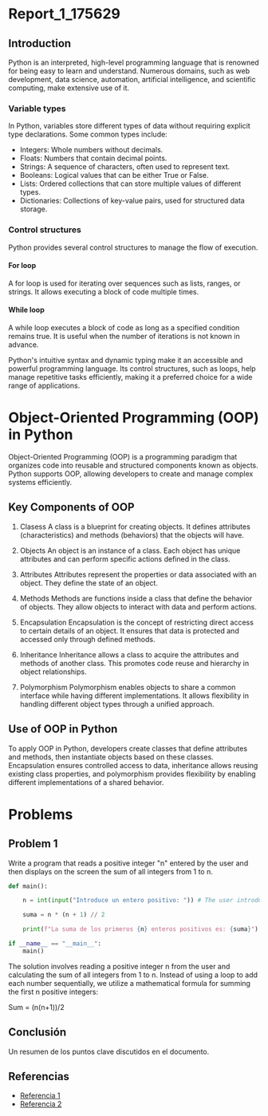 # Report_1_175629

## Introduction

Python is an interpreted, high-level programming language that is renowned for being easy to learn and understand. Numerous domains, such as web development, data science, automation, artificial intelligence, and scientific computing, make extensive use of it.

### Variable types

In Python, variables store different types of data without requiring explicit type declarations. Some common types include:

- Integers: Whole numbers without decimals.
- Floats: Numbers that contain decimal points.
- Strings: A sequence of characters, often used to represent text.
- Booleans: Logical values that can be either True or False.
- Lists: Ordered collections that can store multiple values of different types.
- Dictionaries: Collections of key-value pairs, used for structured data storage.

### Control structures

Python provides several control structures to manage the flow of execution.

#### For loop

A for loop is used for iterating over sequences such as lists, ranges, or strings. It allows executing a block of code multiple times.

#### While loop

A while loop executes a block of code as long as a specified condition remains true. It is useful when the number of iterations is not 
known in advance.

Python's intuitive syntax and dynamic typing make it an accessible and powerful programming language. Its control structures, such as 
loops, help manage repetitive tasks efficiently, making it a preferred choice for a wide range of applications.

# Object-Oriented Programming (OOP) in Python

Object-Oriented Programming (OOP) is a programming paradigm that organizes code into reusable and structured components known as objects. 
Python supports OOP, allowing developers to create and manage complex systems efficiently.

## Key Components of OOP

1. Clasess
A class is a blueprint for creating objects. It defines attributes (characteristics) and methods (behaviors) that the objects will have.

2. Objects
An object is an instance of a class. Each object has unique attributes and can perform specific actions defined in the class.

3. Attributes
Attributes represent the properties or data associated with an object. They define the state of an object.

4. Methods
Methods are functions inside a class that define the behavior of objects. They allow objects to interact with data and perform actions.

5. Encapsulation
Encapsulation is the concept of restricting direct access to certain details of an object. It ensures that data is protected and accessed only through defined methods.

6. Inheritance
Inheritance allows a class to acquire the attributes and methods of another class. This promotes code reuse and hierarchy in object relationships.

7. Polymorphism
Polymorphism enables objects to share a common interface while having different implementations. It allows flexibility in handling different object types through a unified approach.

## Use of OOP in Python

To apply OOP in Python, developers create classes that define attributes and methods, then instantiate objects based on these classes. Encapsulation ensures controlled access to data,
 inheritance allows reusing existing class properties, and polymorphism provides flexibility by enabling different implementations of a shared behavior.

# Problems

## Problem 1

Write a program that reads a positive integer "n" entered by the user and then displays on the screen the sum of all integers from 1 to n.

```python
def main():

    n = int(input("Introduce un entero positivo: ")) # The user introduces the number to apply the addition to.

    suma = n * (n + 1) // 2 

    print(f"La suma de los primeros {n} enteros positivos es: {suma}") # Print the addition.

if __name__ == "__main__":
    main()
```

The solution involves reading a positive integer n from the user and calculating the sum of all integers from 1 to n. Instead of using 
a loop to add each number sequentially, we utilize a mathematical formula for summing the first n positive integers:

Sum = (n(n+1))/2

## Conclusión

Un resumen de los puntos clave discutidos en el documento.

## Referencias

- [Referencia 1](http://ejemplo.com)
- [Referencia 2](http://ejemplo.com)